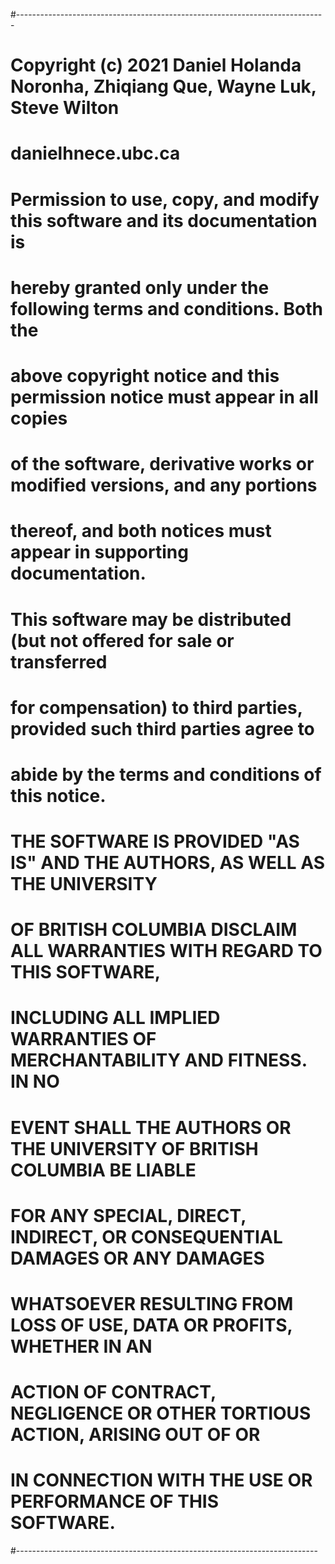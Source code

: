 #-----------------------------------------------------------------------------
# Copyright (c) 2021 Daniel Holanda Noronha, Zhiqiang Que, Wayne Luk, Steve Wilton
# danielhn<at>ece.ubc.ca
#
# Permission to use, copy, and modify this software and its documentation is
# hereby granted only under the following terms and conditions. Both the
# above copyright notice and this permission notice must appear in all copies
# of the software, derivative works or modified versions, and any portions
# thereof, and both notices must appear in supporting documentation.
# This software may be distributed (but not offered for sale or transferred
# for compensation) to third parties, provided such third parties agree to
# abide by the terms and conditions of this notice.
#
# THE SOFTWARE IS PROVIDED "AS IS" AND THE AUTHORS, AS WELL AS THE UNIVERSITY
# OF BRITISH COLUMBIA DISCLAIM ALL WARRANTIES WITH REGARD TO THIS SOFTWARE,
# INCLUDING ALL IMPLIED WARRANTIES OF MERCHANTABILITY AND FITNESS. IN NO 
# EVENT SHALL THE AUTHORS OR THE UNIVERSITY OF BRITISH COLUMBIA BE LIABLE
# FOR ANY SPECIAL, DIRECT, INDIRECT, OR CONSEQUENTIAL DAMAGES OR ANY DAMAGES
# WHATSOEVER RESULTING FROM LOSS OF USE, DATA OR PROFITS, WHETHER IN AN
# ACTION OF CONTRACT, NEGLIGENCE OR OTHER TORTIOUS ACTION, ARISING OUT OF OR
# IN CONNECTION WITH THE USE OR PERFORMANCE OF THIS SOFTWARE.
#---------------------------------------------------------------------------